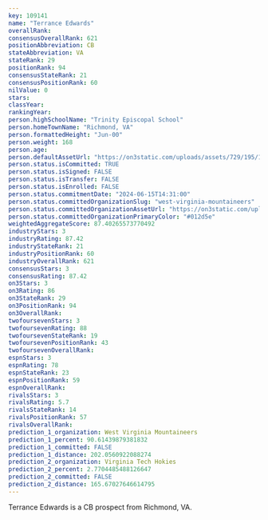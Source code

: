 ```yaml
---
key: 109141
name: "Terrance Edwards"
overallRank: 
consensusOverallRank: 621
positionAbbreviation: CB
stateAbbreviation: VA
stateRank: 29
positionRank: 94
consensusStateRank: 21
consensusPositionRank: 60
nilValue: 0
stars: 
classYear: 
rankingYear: 
person.highSchoolName: "Trinity Episcopal School"
person.homeTownName: "Richmond, VA"
person.formattedHeight: "Jun-00"
person.weight: 168
person.age: 
person.defaultAssetUrl: "https://on3static.com/uploads/assets/729/195/195729.jpg"
person.status.isCommitted: TRUE
person.status.isSigned: FALSE
person.status.isTransfer: FALSE
person.status.isEnrolled: FALSE
person.status.commitmentDate: "2024-06-15T14:31:00"
person.status.committedOrganizationSlug: "west-virginia-mountaineers"
person.status.committedOrganizationAssetUrl: "https://on3static.com/uploads/assets/789/149/149789.svg"
person.status.committedOrganizationPrimaryColor: "#012d5e"
weightedAggregateScore: 87.40265573770492
industryStars: 3
industryRating: 87.42
industryStateRank: 21
industryPositionRank: 60
industryOverallRank: 621
consensusStars: 3
consensusRating: 87.42
on3Stars: 3
on3Rating: 86
on3StateRank: 29
on3PositionRank: 94
on3OverallRank: 
twofoursevenStars: 3
twofoursevenRating: 88
twofoursevenStateRank: 19
twofoursevenPositionRank: 43
twofoursevenOverallRank: 
espnStars: 3
espnRating: 78
espnStateRank: 23
espnPositionRank: 59
espnOverallRank: 
rivalsStars: 3
rivalsRating: 5.7
rivalsStateRank: 14
rivalsPositionRank: 57
rivalsOverallRank: 
prediction_1_organization: West Virginia Mountaineers
prediction_1_percent: 90.61439879381832
prediction_1_committed: FALSE
prediction_1_distance: 202.0560922088274
prediction_2_organization: Virginia Tech Hokies
prediction_2_percent: 2.7704485488126647
prediction_2_committed: FALSE
prediction_2_distance: 165.67027646614795
---
```

Terrance Edwards is a CB prospect from Richmond, VA.
